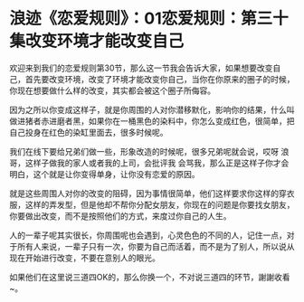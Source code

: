 # 浪迹《恋爱规则》：01恋爱规则：第三十集改变环境才能改变自己

欢迎来到我们的恋爱规则第30节，那么这一节我会告诉大家，如果想要改变自己，首先要改变环境，改变了环境才能改变你自己，当你在你原来的圈子的时候，你现在想要做什么样的改变，其实都会被这个圈子所侮容。

因为之所以你变成这样子，就是你周围的人对你潜移默化，影响你的结果，什么叫做进猪者赤进磨者黑，如果你在一桶黑色的染料中，你怎么变成红色，很简单，把自己投身在红色的染缸里面去，很多时候呢。

我们在线下要给兄弟们做一些，形象改造的时候呢，很多兄弟呢就会说，哎呀 浪哥，这样子做我的家人或者我的上司，会批评我 会骂我，那么正是这样子你才会明白，这个就是让你变得单身，让你没有恋爱的原因。

就是这些周围人对你的改变的阻碍，因为事情很简单，他们这样要求你这样的穿衣服，这样的弄发型，但是他却不帮你分配女朋友，你现在的问题是你要找女朋友，你要做出改变，而不是按照他们的方式，来度过你自己的人生。

人的一辈子呢其实很长，你周围呢也会遇到，心灵色色的不同的人，记住一点，对于所有人来说，一辈子只有一次，你要为自己而活着，而不是为了别人，所以说从现在开始进行改变，不要在意别人的眼光。

如果他们在这里说三道四OK的，那么你换一个，不对说三道四的环节，謝謝收看~。